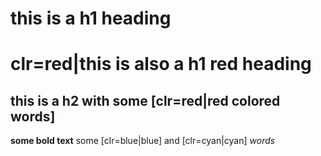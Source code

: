 # this is a h1 heading
# clr=red|this is also a h1 red heading
## this is a h2 with some [clr=red|red colored words]
**some bold text**
some [clr=blue|blue] and [clr=cyan|cyan] *words*



